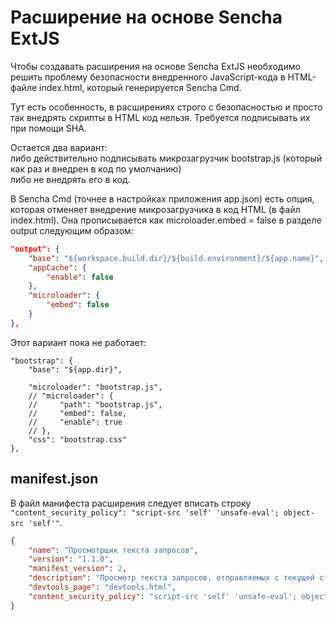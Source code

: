 # Расширение на основе Sencha ExtJS

Чтобы создавать расширения на основе Sencha ExtJS необходимо решить проблему безопасности 
внедренного JavaScript-кода в HTML-файле index.html, который генерируется Sencha Cmd.

Тут есть особенность, в расширениях строго с безопасностью и просто так внедрять скрипты в HTML код нельзя. 
Требуется подписывать их при помощи SHA.

Остается два вариант:  
либо действительно подписывать микрозагрузчик bootstrap.js (который как раз и внедрен в код по умолчанию)  
либо не внедрять его в код.  

В Sencha Cmd (точнее в настройках приложения app.json) есть опция, 
которая отменяет внедрение микрозагрузчика в код HTML (в файл index.html). 
Она прописывается как microloader.embed = false в разделе output следующим образом:

```json
"output": {
    "base": "${workspace.build.dir}/${build.environment}/${app.name}",
    "appCache": {
        "enable": false
    },
    "microloader": {
        "embed": false
    }
},
```

Этот вариант пока не работает:

```json5
"bootstrap": {
    "base": "${app.dir}",
    
    "microloader": "bootstrap.js",
    // "microloader": {
    //     "path": "bootstrap.js",
    //     "embed": false,
    //     "enable": true
    // },
    "css": "bootstrap.css"
},
```

manifest.json
--------------

В файл манифеста расширения следует вписать строку
`"content_security_policy": "script-src 'self' 'unsafe-eval'; object-src 'self'"`.

```json
{
	"name": "Просмотрщик текста запросов",
	"version": "1.1.0",
	"manifest_version": 2,
	"description": "Просмотр текста запросов, отправляемых с текущей страницы.",
	"devtools_page": "devtools.html",
	"content_security_policy": "script-src 'self' 'unsafe-eval'; object-src 'self'"
}
```
